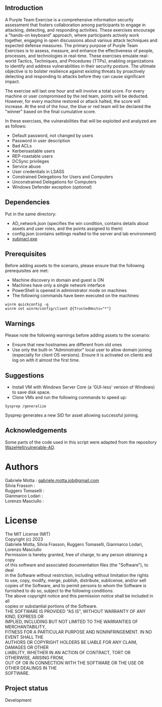 ## Introduction
A Purple Team Exercise is a comprehensive information security assessment that fosters collaboration among participants to engage in attacking, detecting, and responding activities. These exercises encourage a "hands-on keyboard" approach, where participants actively work together, engaging in open discussions about various attack techniques and expected defense measures. The primary purpose of Purple Team Exercises is to assess, measure, and enhance the effectiveness of people, processes, and technologies in real-time. These exercises emulate real-world Tactics, Techniques, and Procedures (TTPs), enabling organizations to identify and address vulnerabilities in their security posture. The ultimate objective is to bolster resilience against existing threats by proactively detecting and responding to attacks before they can cause significant impact.

The exercise will last one hour and will involve a total score. For every machine or user compromised by the red team, points will be deducted. However, for every machine restored or attack halted, the score will increase. At the end of the hour, the blue or red team will be declared the "winner" based on the final cumulative score.

In these exercises, the vulnerabilities that will be exploited and analyzed are as follows:

- Default password, not changed by users
- Password in user description
- Bad ACLs
- Kerberoastable users
- REP-roastable users
- DCSync privileges
- Service abuse
- User credentials in LSASS
- Constrained Delegations for Users and Computers
- Unconstrained Delegations for Computers
- Windows Defender exception (*optional*)

## Dependencies
Put in the same directory:

- AD_network.json (specifies the win condition, contains details about assets and user roles, and the points assigned to them)
- config.json (contains settings realted to the server and lab environment)
- [subinacl.exe](https://social.technet.microsoft.com/wiki/contents/articles/51625.subinacl-a-complete-solution-to-configure-security-permission.aspx)

## Prerequisites
Before adding assets to the scenario, please ensure that the following prerequisites are met:

- Machine discovery in domain and guest is ON
- Machines have only a single network interface
- PowerShell is opened in administrator mode on machines
- The following commands have been executed on the machines:

```
winrm quickconfig -q
winrm set winrm/config/client @{TrustedHosts="*"}
```

## Warnings
Please note the following warnings before adding assets to the scenario:

- Ensure that new hostnames are different from old ones
- Use only the built-in "Administrator" local user to allow domain joining (especially for client OS versions). Ensure it is activated on clients and log on with it almost the first time.


## Suggestions
- Install VM with Windows Server Core (a 'GUI-less' version of Windows) to save disk space.
- Clone VMs and run the following commands to speed up:
```
Sysprep /generalize
```
Sysprep generates a new SID for asset allowing successful joining.

## Acknowledgements
Some parts of the code used in this script were adapted from the repository [WazeHell/vulnerable-AD](https://github.com/WazeHell/vulnerable-AD).

# Authors
Gabriele Motta : gabriele.motta.job@gmail.com  
Silvia Frasson :  
Ruggero Tomaselli :  
Gianmarco Lodari :  
Lorenzo Masciullo :

# License
The MIT License (MIT)  
Copyright (c) 2023  
Gabriele Motta, Silvia Frasson, Ruggero Tomaselli, Gianmarco Lodari, Lorenzo Masciullo  
Permission is hereby granted, free of charge, to any person obtaining a copy  
of this software and associated documentation files (the "Software"), to deal  
in the Software without restriction, including without limitation the rights  
to use, copy, modify, merge, publish, distribute, sublicense, and/or sell  
copies of the Software, and to permit persons to whom the Software is  
furnished to do so, subject to the following conditions:  
The above copyright notice and this permission notice shall be included in all  
copies or substantial portions of the Software.  
THE SOFTWARE IS PROVIDED "AS IS", WITHOUT WARRANTY OF ANY KIND, EXPRESS OR  
IMPLIED, INCLUDING BUT NOT LIMITED TO THE WARRANTIES OF MERCHANTABILITY,  
FITNESS FOR A PARTICULAR PURPOSE AND NONINFRINGEMENT. IN NO EVENT SHALL THE  
AUTHORS OR COPYRIGHT HOLDERS BE LIABLE FOR ANY CLAIM, DAMAGES OR OTHER  
LIABILITY, WHETHER IN AN ACTION OF CONTRACT, TORT OR OTHERWISE, ARISING FROM,  
OUT OF OR IN CONNECTION WITH THE SOFTWARE OR THE USE OR OTHER DEALINGS IN THE  
SOFTWARE.  

## Project status
Development
